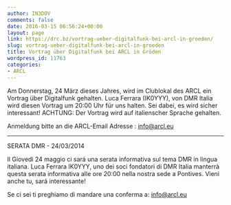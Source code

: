 ```yaml
---
author: IN3DOV
comments: false
date: 2016-03-15 06:56:24+00:00
layout: page
link: https://drc.bz/vortrag-ueber-digitalfunk-bei-arcl-in-groeden/
slug: vortrag-ueber-digitalfunk-bei-arcl-in-groeden
title: Vortrag über Digitalfunk bei ARCL in Gröden
wordpress_id: 11763
categories:
- ARCL
---
```


Am Donnerstag, 24 März dieses Jahres, wird im Clublokal des ARCL ein Vortrag über Digitalfunk gehalten. Luca Ferrara (IK0YYY), von DMR Italia wird diesen Vortrag um 20:00 Uhr für uns halten. Sei dabei, es wird sicher interessant!
ACHTUNG: Der Vortrag wird auf italienscher Sprache gehalten.







Anmeldung bitte an die ARCL-Email Adresse : info@arcl.eu

***************************

SERATA DMR - 24/03/2014

Il Giovedì 24 maggio ci sará una serata informativa sul tema DMR in lingua italiana. Luca Ferrara IK0YYY, uno dei soci fondatori di DMR Italia manterrà questa serata informativa alle ore 20:00 nella nostra sede a Pontives.
Vieni anche tu, sará interessante!

Se ci sei ti preghiamo di mandare una conferma a: info@arcl.eu





